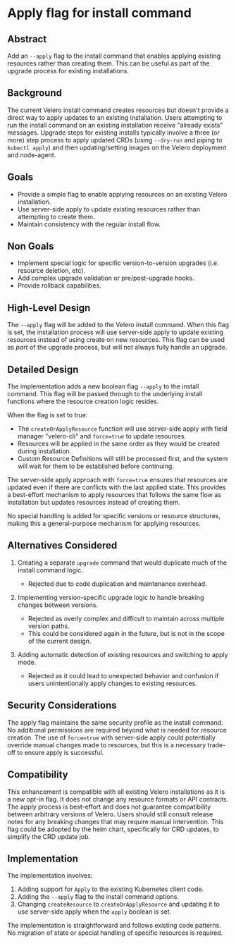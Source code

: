 # Apply flag for install command

## Abstract
Add an `--apply` flag to the install command that enables applying existing resources rather than creating them. This can be useful as part of the upgrade process for existing installations.

## Background
The current Velero install command creates resources but doesn't provide a direct way to apply updates to an existing installation.
Users attempting to run the install command on an existing installation receive "already exists" messages.
Upgrade steps for existing installs typically involve a three (or more) step process to apply updated CRDs (using `--dry-run` and piping to `kubectl apply`) and then updating/setting images on the Velero deployment and node-agent.

## Goals
- Provide a simple flag to enable applying resources on an existing Velero installation.
- Use server-side apply to update existing resources rather than attempting to create them.
- Maintain consistency with the regular install flow.

## Non Goals
- Implement special logic for specific version-to-version upgrades (i.e. resource deletion, etc).
- Add complex upgrade validation or pre/post-upgrade hooks.
- Provide rollback capabilities.

## High-Level Design
The `--apply` flag will be added to the Velero install command.
When this flag is set, the installation process will use server-side apply to update existing resources instead of using create on new resources.
This flag can be used as _part_ of the upgrade process, but will not always fully handle an upgrade.

## Detailed Design
The implementation adds a new boolean flag `--apply` to the install command.
This flag will be passed through to the underlying install functions where the resource creation logic resides.

When the flag is set to true:
- The `createOrApplyResource` function will use server-side apply with field manager "velero-cli" and `force=true` to update resources.
- Resources will be applied in the same order as they would be created during installation.
- Custom Resource Definitions will still be processed first, and the system will wait for them to be established before continuing.

The server-side apply approach with `force=true` ensures that resources are updated even if there are conflicts with the last applied state.
This provides a best-effort mechanism to apply resources that follows the same flow as installation but updates resources instead of creating them.

No special handling is added for specific versions or resource structures, making this a general-purpose mechanism for applying resources.

## Alternatives Considered
1. Creating a separate `upgrade` command that would duplicate much of the install command logic.
   - Rejected due to code duplication and maintenance overhead.

2. Implementing version-specific upgrade logic to handle breaking changes between versions.
   - Rejected as overly complex and difficult to maintain across multiple version paths.
   - This could be considered again in the future, but is not in the scope of the current design.

3. Adding automatic detection of existing resources and switching to apply mode.
   - Rejected as it could lead to unexpected behavior and confusion if users unintentionally apply changes to existing resources.

## Security Considerations
The apply flag maintains the same security profile as the install command.
No additional permissions are required beyond what is needed for resource creation.
The use of `force=true` with server-side apply could potentially override manual changes made to resources, but this is a necessary trade-off to ensure apply is successful.

## Compatibility
This enhancement is compatible with all existing Velero installations as it is a new opt-in flag.
It does not change any resource formats or API contracts.
The apply process is best-effort and does not guarantee compatibility between arbitrary versions of Velero.
Users should still consult release notes for any breaking changes that may require manual intervention.
This flag could be adopted by the helm chart, specifically for CRD updates, to simplify the CRD update job.

## Implementation
The implementation involves:
1. Adding support for `Apply` to the existing Kubernetes client code.
1. Adding the `--apply` flag to the install command options.
1. Changing `createResource` to `createOrApplyResource` and updating it to use server-side apply when the `apply` boolean is set.

The implementation is straightforward and follows existing code patterns.
No migration of state or special handling of specific resources is required.
